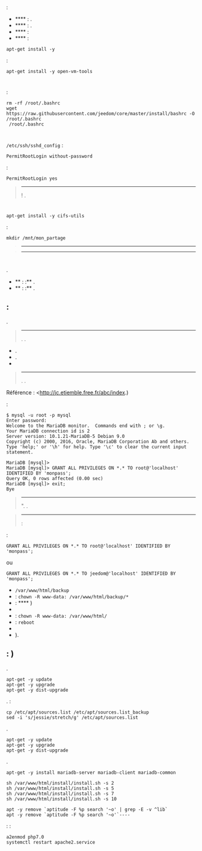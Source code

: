 # 

# 

 :

-   **** : .
-   **** : .
-   **** : 
-   **** : 

``apt-get install -y    ``

:

``apt-get install -y open-vm-tools``

# 

 :

````
rm -rf /root/.bashrc
wget https://raw.githubusercontent.com/jeedom/core/master/install/bashrc -O /root/.bashrc
 /root/.bashrc
````

# 

 ``/etc/ssh/sshd_config``  :

``PermitRootLogin without-password``

 :

``PermitRootLogin yes``

> ****
>
>  ! .

# 



``apt-get install -y cifs-utils``

 :

``mkdir /mnt/mon_partage``

> ****
>
> 



    

> ****
>
> 

# 

.

-   ** :  :** .
-   ** :  :** .

##  : 

.

> ****
>
> . .

-   .
-   .
-    [](https://github.com/jeedom/documentation/blob/master/installation/en_US/other.asciidoc)

>****
>
>. .

Référence : <http://jc.etiemble.free.fr/abc/index.)

 :

````
$ mysql -u root -p mysql
Enter password:
Welcome to the MariaDB monitor.  Commands end with ; or \g.
Your MariaDB connection id is 2
Server version: 10.1.21-MariaDB-5 Debian 9.0
Copyright (c) 2000, 2016, Oracle, MariaDB Corporation Ab and others.
Type 'help;' or '\h' for help. Type '\c' to clear the current input statement.

MariaDB [mysql]>
MariaDB [mysql]> GRANT ALL PRIVILEGES ON *.* TO root@'localhost' IDENTIFIED BY 'monpass';
Query OK, 0 rows affected (0.00 sec)
MariaDB [mysql]> exit;
Bye
````

> ****
>
> ". .

> ****
>
>  : 

 :

``GRANT ALL PRIVILEGES ON *.* TO root@'localhost' IDENTIFIED BY 'monpass';``

ou

``GRANT ALL PRIVILEGES ON *.* TO jeedom@'localhost' IDENTIFIED BY 'monpass';``

-    ``/var/www/html/backup``
-    : ``chown -R www-data: /var/www/html/backup/*``
-    :  **** )
-   
-    : ``chown -R www-data: /var/www/html/``
-    : `reboot`
-   
-   ).

##  : )

.

````
apt-get -y update
apt-get -y upgrade
apt-get -y dist-upgrade
````

. :

````
cp /etc/apt/sources.list /etc/apt/sources.list_backup
sed -i 's/jessie/stretch/g' /etc/apt/sources.list
````

.

````
apt-get -y update
apt-get -y upgrade
apt-get -y dist-upgrade
````

.

``apt-get -y install mariadb-server mariadb-client mariadb-common``



````
sh /var/www/html/install/install.sh -s 2
sh /var/www/html/install/install.sh -s 5
sh /var/www/html/install/install.sh -s 7
sh /var/www/html/install/install.sh -s 10
````



````
apt -y remove `aptitude -F %p search '~o' | grep -E -v ^lib`
apt -y remove `aptitude -F %p search '~o'`----
````

 :  :

````
a2enmod php7.0
systemctl restart apache2.service
````
